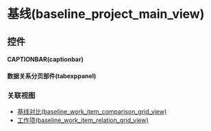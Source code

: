# 基线(baseline_project_main_view)  <!-- {docsify-ignore-all} -->



## 控件
#### CAPTIONBAR(captionbar)
#### 数据关系分页部件(tabexppanel)


### 关联视图
  * [基线对比(baseline_work_item_comparison_grid_view)](app/view/baseline_work_item_comparison_grid_view)
  * [工作项(baseline_work_item_relation_grid_view)](app/view/baseline_work_item_relation_grid_view)

<script>
 const { createApp } = Vue
  createApp({
    data() {
      return {

      }
    }
  }).use(ElementPlus).mount('#app')
</script>
